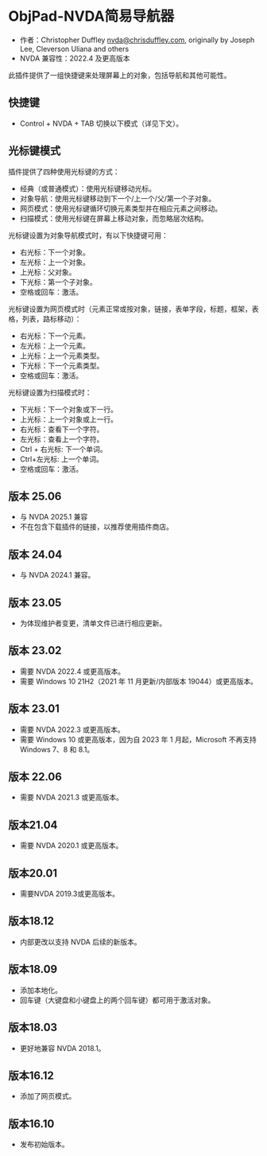 # ObjPad-NVDA简易导航器 #

* 作者：Christopher Duffley <nvda@chrisduffley.com>, originally by Joseph Lee, Cleverson Uliana and others
* NVDA 兼容性：2022.4 及更高版本

此插件提供了一组快捷键来处理屏幕上的对象，包括导航和其他可能性。

## 快捷键

* Control + NVDA + TAB 切换以下模式（详见下文）。

## 光标键模式

插件提供了四种使用光标键的方式：

* 经典（或普通模式）：使用光标键移动光标。
* 对象导航：使用光标键移动到下一个/上一个/父/第一个子对象。
* 网页模式：使用光标键循环切换元素类型并在相应元素之间移动。
* 扫描模式：使用光标键在屏幕上移动对象，而忽略层次结构。

光标键设置为对象导航模式时，有以下快捷键可用：

* 右光标：下一个对象。
* 左光标：上一个对象。
* 上光标：父对象。
* 下光标：第一个子对象。
* 空格或回车：激活。

光标键设置为网页模式时（元素正常或按对象，链接，表单字段，标题，框架，表格，列表，路标移动）：

* 右光标：下一个元素。
* 左光标：上一个元素。
* 上光标：上一个元素类型。
* 下光标：下一个元素类型。
* 空格或回车：激活。

光标键设置为扫描模式时：

* 下光标：下一个对象或下一行。
* 上光标：上一个对象或上一行。
* 右光标：查看下一个字符。
* 左光标：查看上一个字符。
* Ctrl + 右光标: 下一个单词。
* Ctrl+左光标: 上一个单词。
* 空格或回车：激活。

## 版本 25.06

* 与 NVDA 2025.1 兼容
* 不在包含下载插件的链接，以推荐使用插件商店。

## 版本 24.04

* 与 NVDA 2024.1 兼容。

## 版本 23.05

* 为体现维护者变更，清单文件已进行相应更新。

## 版本 23.02

* 需要 NVDA 2022.4 或更高版本。
* 需要 Windows 10 21H2（2021 年 11 月更新/内部版本 19044）或更高版本。

## 版本 23.01

* 需要 NVDA 2022.3 或更高版本。
* 需要 Windows 10 或更高版本，因为自 2023 年 1 月起，Microsoft 不再支持 Windows 7、8 和 8.1。

## 版本 22.06

* 需要 NVDA 2021.3 或更高版本。

## 版本21.04

* 需要 NVDA 2020.1 或更高版本。

## 版本20.01

* 需要NVDA 2019.3或更高版本。

## 版本18.12

* 内部更改以支持 NVDA 后续的新版本。

## 版本18.09

* 添加本地化。
* 回车键（大键盘和小键盘上的两个回车键）都可用于激活对象。

## 版本18.03

* 更好地兼容 NVDA 2018.1。

## 版本16.12

* 添加了网页模式。

## 版本16.10

* 发布初始版本。
